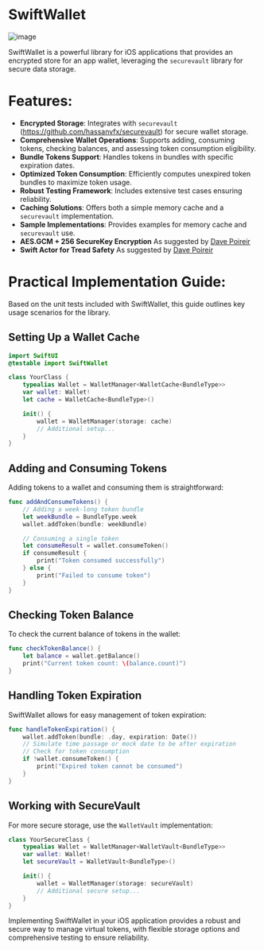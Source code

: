 # SwiftWallet

![image](https://github.com/hassanvfx/swiftWallet/assets/425926/714f9297-6eec-420d-be84-536943b00b60)


SwiftWallet is a powerful library for iOS applications that provides an
encrypted store for an app wallet, leveraging the `securevault` library
for secure data storage.

# Features:

- **Encrypted Storage**: Integrates with `securevault`
  (<https://github.com/hassanvfx/securevault>) for secure wallet
  storage.
- **Comprehensive Wallet Operations**: Supports adding, consuming
  tokens, checking balances, and assessing token consumption
  eligibility.
- **Bundle Tokens Support**: Handles tokens in bundles with specific
  expiration dates.
- **Optimized Token Consumption**: Efficiently computes unexpired token
  bundles to maximize token usage.
- **Robust Testing Framework**: Includes extensive test cases ensuring
  reliability.
- **Caching Solutions**: Offers both a simple memory cache and a
  `securevault` implementation.
- **Sample Implementations**: Provides examples for memory cache and
  `securevault` use.
- **AES.GCM + 256 SecureKey Encryption** As suggested by [Dave Poireir](https://www.linkedin.com/in/dave-poirier-a9b25a9/)
- **Swift Actor for Tread Safety** As suggested by [Dave Poireir](https://www.linkedin.com/in/dave-poirier-a9b25a9/)

# Practical Implementation Guide:

Based on the unit tests included with SwiftWallet, this guide outlines
key usage scenarios for the library.

## Setting Up a Wallet Cache

``` swift
import SwiftUI
@testable import SwiftWallet

class YourClass {
    typealias Wallet = WalletManager<WalletCache<BundleType>>
    var wallet: Wallet!
    let cache = WalletCache<BundleType>()

    init() {
        wallet = WalletManager(storage: cache)
        // Additional setup...
    }
}
```

## Adding and Consuming Tokens

Adding tokens to a wallet and consuming them is straightforward:

``` swift
func addAndConsumeTokens() {
    // Adding a week-long token bundle
    let weekBundle = BundleType.week
    wallet.addToken(bundle: weekBundle)

    // Consuming a single token
    let consumeResult = wallet.consumeToken()
    if consumeResult {
        print("Token consumed successfully")
    } else {
        print("Failed to consume token")
    }
}
```

## Checking Token Balance

To check the current balance of tokens in the wallet:

``` swift
func checkTokenBalance() {
    let balance = wallet.getBalance()
    print("Current token count: \(balance.count)")
}
```

## Handling Token Expiration

SwiftWallet allows for easy management of token expiration:

``` swift
func handleTokenExpiration() {
    wallet.addToken(bundle: .day, expiration: Date())
    // Simulate time passage or mock date to be after expiration
    // Check for token consumption
    if !wallet.consumeToken() {
        print("Expired token cannot be consumed")
    }
}
```

## Working with SecureVault

For more secure storage, use the `WalletVault` implementation:

``` swift
class YourSecureClass {
    typealias Wallet = WalletManager<WalletVault<BundleType>>
    var wallet: Wallet!
    let secureVault = WalletVault<BundleType>()

    init() {
        wallet = WalletManager(storage: secureVault)
        // Additional secure setup...
    }
}
```

Implementing SwiftWallet in your iOS application provides a robust and
secure way to manage virtual tokens, with flexible storage options and
comprehensive testing to ensure reliability.
